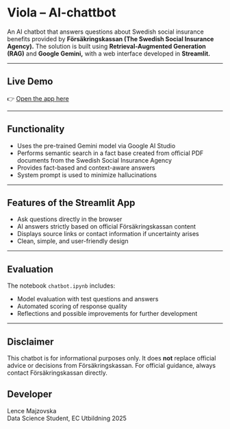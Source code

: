 # Viola – AI-chattbot 

An AI chatbot that answers questions about Swedish social insurance benefits provided by **Försäkringskassan (The Swedish Social Insurance Agency).**
The solution is built using **Retrieval-Augmented Generation (RAG)** and **Google Gemini,** with a web interface developed in **Streamlit.**

---

## Live Demo

👉 [Open the app here](https://chatbot-viola.streamlit.app)

---

## Functionality

- Uses the pre-trained Gemini model via Google AI Studio
- Performs semantic search in a fact base created from official PDF documents from the Swedish Social Insurance Agency
- Provides fact-based and context-aware answers
- System prompt is used to minimize hallucinations

---

## Features of the Streamlit App

- Ask questions directly in the browser
- AI answers strictly based on official Försäkringskassan content
- Displays source links or contact information if uncertainty arises
- Clean, simple, and user-friendly design

---

## Evaluation

The notebook `chatbot.ipynb` includes:

- Model evaluation with test questions and answers
- Automated scoring of response quality
- Reflections and possible improvements for further development

---

## Disclaimer

This chatbot is for informational purposes only.
It does **not** replace official advice or decisions from Försäkringskassan.
For official guidance, always contact Försäkringskassan directly.

## Developer

Lence Majzovska  
Data Science Student, EC Utbildning 2025
